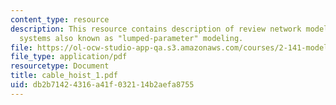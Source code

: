 ```yaml
---
content_type: resource
description: This resource contains description of review network modeling of physical
  systems also known as "lumped-parameter" modeling.
file: https://ol-ocw-studio-app-qa.s3.amazonaws.com/courses/2-141-modeling-and-simulation-of-dynamic-systems-fall-2006/db2b71424316a41f032114b2aefa8755_cable_hoist_1.pdf
file_type: application/pdf
resourcetype: Document
title: cable_hoist_1.pdf
uid: db2b7142-4316-a41f-0321-14b2aefa8755
---
```

